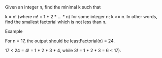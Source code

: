 Given an integer n, find the minimal k such that

k = n! (where m! = 1 * 2 * ... * n) for some integer n;
k >= n.
In other words, find the smallest factorial which is not less than n.

Example

For n = 17, the output should be
leastFactorial(n) = 24.

17 < 24 = 4! = 1 * 2 * 3 * 4, while 3! = 1 * 2 * 3 = 6 < 17).